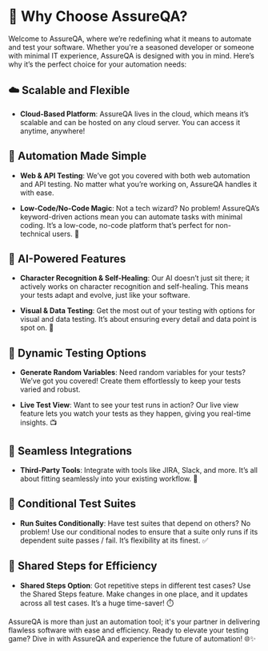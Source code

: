 # 🌟 Why Choose AssureQA?

Welcome to AssureQA, where we’re redefining what it means to automate and test your software. Whether you're a seasoned developer or someone with minimal IT experience, AssureQA is designed with you in mind. Here’s why it’s the perfect choice for your automation needs:

## ☁️ Scalable and Flexible

- **Cloud-Based Platform**: AssureQA lives in the cloud, which means it’s scalable and can be hosted on any cloud server. You can access it anytime, anywhere!

## 🤖 Automation Made Simple

- **Web & API Testing**: We’ve got you covered with both web automation and API testing. No matter what you’re working on, AssureQA handles it with ease.
  
- **Low-Code/No-Code Magic**: Not a tech wizard? No problem! AssureQA’s keyword-driven actions mean you can automate tasks with minimal coding. It’s a low-code, no-code platform that’s perfect for non-technical users. 🚀

## 🧠 AI-Powered Features

- **Character Recognition & Self-Healing**: Our AI doesn’t just sit there; it actively works on character recognition and self-healing. This means your tests adapt and evolve, just like your software.

- **Visual & Data Testing**: Get the most out of your testing with options for visual and data testing. It’s about ensuring every detail and data point is spot on. 👀

## 🔧 Dynamic Testing Options

- **Generate Random Variables**: Need random variables for your tests? We’ve got you covered! Create them effortlessly to keep your tests varied and robust.

- **Live Test View**: Want to see your test runs in action? Our live view feature lets you watch your tests as they happen, giving you real-time insights. 📺

## 🔗 Seamless Integrations

- **Third-Party Tools**: Integrate with tools like JIRA, Slack, and more. It’s all about fitting seamlessly into your existing workflow. 🔗

## 🔄 Conditional Test Suites

- **Run Suites Conditionally**: Have test suites that depend on others? No problem! Use our conditional nodes to ensure that a suite only runs if its dependent suite passes / fail. It’s flexibility at its finest. ✅

## 🔁 Shared Steps for Efficiency

- **Shared Steps Option**: Got repetitive steps in different test cases? Use the Shared Steps feature. Make changes in one place, and it updates across all test cases. It’s a huge time-saver! ⏱️

AssureQA is more than just an automation tool; it's your partner in delivering flawless software with ease and efficiency. Ready to elevate your testing game? Dive in with AssureQA and experience the future of automation! 🌐✨
